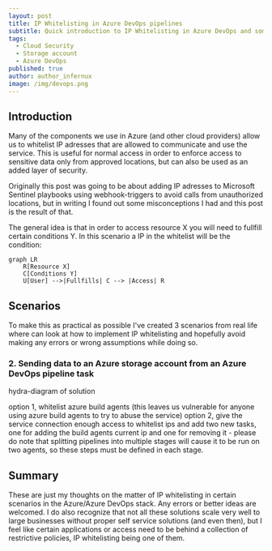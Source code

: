 ```yaml
---
layout: post
title: IP Whitelisting in Azure DevOps pipelines
subtitle: Quick introduction to IP Whitelisting in Azure DevOps and some thoughts around how to (not) implement it.
tags:
  - Cloud Security
  - Storage account
  - Azure DevOps
published: true
author: author_infernux
image: /img/devops.png
---
```


## Introduction

Many of the components we use in Azure (and other cloud providers) allow us to whitelist IP adresses that are allowed to communicate and use the service. This is useful for normal access in order to enforce access to sensitive data only from approved locations, but can also be used as an added layer of security. 

Originally this post was going to be about adding IP adresses to Microsoft Sentinel playbooks using webhook-triggers to avoid calls from unauthorized locations, but in writing I found out some misconceptions I had and this post is the result of that.

The general idea is that in order to access resource X you will need to fullfill certain conditions Y. In this scenario a IP in the whitelist will be the condition:

```mermaid
graph LR
    R[Resource X]
    C[Conditions Y]
    U[User] -->|Fullfills| C --> |Access| R
```

## Scenarios

To make this as practical as possible I've created 3 scenarios from real life where can look at how to implement IP whitelisting and hopefully avoid making any errors or wrong assumptions while doing so. 


### 2. Sending data to an Azure storage account from an Azure DevOps pipeline task

hydra-diagram of solution

option 1, whitelist azure build agents (this leaves us vulnerable for anyone using azure build agents to try to abuse the service)
option 2, give the service connection enough access to whitelist ips and add two new tasks, one for adding the build agents current ip and one for removing it - please do note that splitting pipelines into multiple stages will cause it to be run on two agents, so these steps must be defined in each stage.


## Summary

These are just my thoughts on the matter of IP whitelisting in certain scenarios in the Azure/Azure DevOps stack. Any errors or better ideas are welcomed. I do also recognize that not all these solutions scale very well to large businesses without proper self service solutions (and even then), but I feel like certain applications or access need to be behind a collection of restrictive policies, IP whitelisting being one of them.